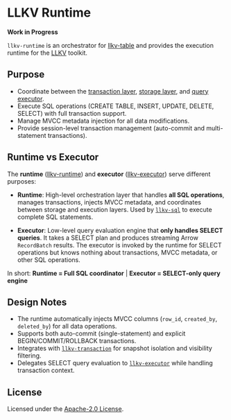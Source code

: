 # LLKV Runtime

**Work in Progress**

`llkv-runtime` is an orchestrator for [llkv-table](../llkv-table/) and provides the execution runtime for the [LLKV](../) toolkit.

## Purpose

- Coordinate between the [transaction layer](../llkv-transaction/), [storage layer](../llkv-table/), and [query executor](../llkv-executor/).
- Execute SQL operations (CREATE TABLE, INSERT, UPDATE, DELETE, SELECT) with full transaction support.
- Manage MVCC metadata injection for all data modifications.
- Provide session-level transaction management (auto-commit and multi-statement transactions).

## Runtime vs Executor

The **runtime** ([llkv-runtime](../llkv-runtime/)) and **executor** ([llkv-executor](../llkv-executor/)) serve different purposes:

- **Runtime**: High-level orchestration layer that handles **all SQL operations**, manages transactions, injects MVCC metadata, and coordinates between storage and execution layers. Used by [`llkv-sql`](../llkv-sql/) to execute complete SQL statements.

- **Executor**: Low-level query evaluation engine that **only handles SELECT queries**. It takes a SELECT plan and produces streaming Arrow `RecordBatch` results. The executor is invoked by the runtime for SELECT operations but knows nothing about transactions, MVCC metadata, or other SQL operations.

In short: **Runtime = Full SQL coordinator** | **Executor = SELECT-only query engine**

## Design Notes

- The runtime automatically injects MVCC columns (`row_id`, `created_by`, `deleted_by`) for all data operations.
- Supports both auto-commit (single-statement) and explicit BEGIN/COMMIT/ROLLBACK transactions.
- Integrates with [`llkv-transaction`](../llkv-transaction/) for snapshot isolation and visibility filtering.
- Delegates SELECT query evaluation to [`llkv-executor`](../llkv-executor/) while handling transaction context.

## License

Licensed under the [Apache-2.0 License](../LICENSE).

